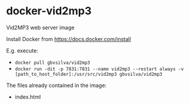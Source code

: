 # docker-vid2mp3
Vid2MP3 web server image

Install Docker from https://docs.docker.com/install

E.g. execute:

- `docker pull gbvsilva/vid2mp3`
- `docker run -dit -p 7831:7831 --name vid2mp3 --restart always -v [path_to_host_folder]:/usr/src/vid2mp3 gbvsilva/vid2mp3`

The files already contained in the image:

- index.html
